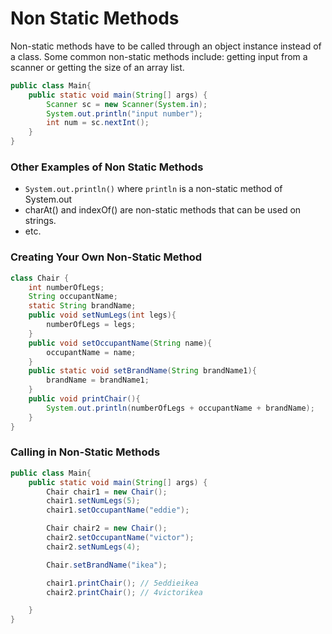 # Non Static Methods

Non-static methods have to be called through an object instance instead of a class.
Some common non-static methods include: getting input from a scanner or getting the size of an array list.

```java
public class Main{
    public static void main(String[] args) {
        Scanner sc = new Scanner(System.in);
        System.out.println("input number");
        int num = sc.nextInt();
    }
}
```

### Other Examples of Non Static Methods

- `System.out.println()` where `println` is a non-static method of 
System.out
- charAt() and indexOf() are non-static methods that can be used on strings.
- etc.

### Creating Your Own Non-Static Method

```java
class Chair {
    int numberOfLegs;
    String occupantName;
    static String brandName;
    public void setNumLegs(int legs){
        numberOfLegs = legs;
    }
    public void setOccupantName(String name){
        occupantName = name;
    }
    public static void setBrandName(String brandName1){
        brandName = brandName1;
    }
    public void printChair(){
        System.out.println(numberOfLegs + occupantName + brandName);
    }
}
```

### Calling in Non-Static Methods

```java
public class Main{
    public static void main(String[] args) {
        Chair chair1 = new Chair();
        chair1.setNumLegs(5);
        chair1.setOccupantName("eddie");

        Chair chair2 = new Chair();
        chair2.setOccupantName("victor");
        chair2.setNumLegs(4);

        Chair.setBrandName("ikea");

        chair1.printChair(); // 5eddieikea
        chair2.printChair(); // 4victorikea

    }
}
```

